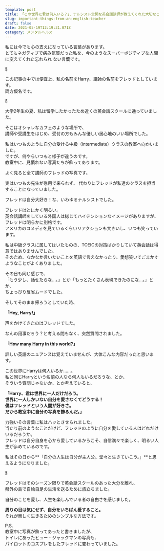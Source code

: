 ```yaml
---
template: post
title: 「この世界に君は何人いる？」、ナルシスト全開な英会話講師が教えてくれた大切なこと
slug: important-things-from-an-english-teacher
draft: false
date: 2021-05-19T12:19:31.071Z
category: メンタルヘルス
---
```

私には今でも心の支えになっている言葉があります。\
とてもネガティブで病み気質だった私を、今のようなスーパーポジティブな人間に変えてくれた忘れられ ない言葉です。  

§

この記事の中では便宜上、私の名前をHarry、講師の名前をフレッドとしています。\
両方仮名です。  

§

大学2年生の夏、私は留学したかったため近くの英会話スクールに通っていました。  

そこはオシャレなカフェのような場所で、\
講師や受講生をはじめ、受付の方もみんな優しい居心地のいい場所でした。  

私はいつものように自分の受ける中級（intermediate）クラスの教室へ向かいました。\
ですが、何やらいつもと様子が違うのです。\
教室中に、見慣れない写真たちが飾ってあります。  

よく見ると全て講師のフレッドの写真です。  

実はいつもの先生が急用で来られず、
代わりにフレッドが私達のクラスを担当することになっていました。  

フレッドは自分大好き！な、いわゆるナルシストでした。 

フレッドはとにかく明るい。\
英会話講師をしている外国人は総じてハイテンションなイメージがありますが、\
フレッドは明らかに別格です。\
アメリカのコメディを見ているくらいリアクションも大きいし、いつも笑っています。  

私は中級クラスに属してはいたものの、TOEICの対策ばかりしていて英会話は得意ではありませんでした。\
そのため、なかなか言いたいことを英語で言えなかったり、愛想笑いでごまかすようなことがよくありました。  

その日も同じ感じで、\
「もう少し、話せたらな…。」とか「もっとたくさん表現できたのにな…。」とか、\
ちょっぴり反省ムードでした。  

そしてそのまま帰ろうとしていた時、  

**「Hey, Harry!」**  

声をかけてきたのはフレッドでした。  

なんの用事だろう？と考える間もなく、突然質問されました。  

**「How many Harry in this world?」**  

詳しい英語のニュアンスは覚えていませんが、大体こんな内容だったと思います。  

この世界にHarryは何人いるか……。\
私と同じHarryという名前の人なら何人もいるだろうな、とか、\
そういう質問じゃないか、とか考えていると、  

**「Harry、君は世界に一人だけだろう。\
世界に一人しかいない自分を愛さなくてどうする！\
僕はフレッドという人間が好きさ。\
だから教室中に自分の写真を飾るんだ。」**  

力強いその言葉に私はハッとさせられました。\
当たり前のようなことだけど、フレッドのように自分を愛している人はどれだけいるだろうか。\
フレッドは自分自身を心から愛しているからこそ、自信満々で楽しく、明るい人生が歩めているのです。  

私はその日から**「自分の人生は自分が主人公。堂々と生きていこう。」**と思えるようになりました。  

§

フレッドはそのシーズン限りで英会話スクールのあった大分を離れ、\
県外の島で自給自足の生活を送るために旅立ちました。  

自分のことを愛し、人生を楽しんでいる者の自由さを感じました。  

**周りの目は気にせず、自分をいちばん愛すること。**\
それが楽しく生きるためのシンプルな方法です。  

P.S.\
教室中に写真が飾ってあったと書きましたが、\
トイレにあったヒュー・ジャックマンの写真も、\
パイロットのコスプレをしたフレッドに変わっていました。